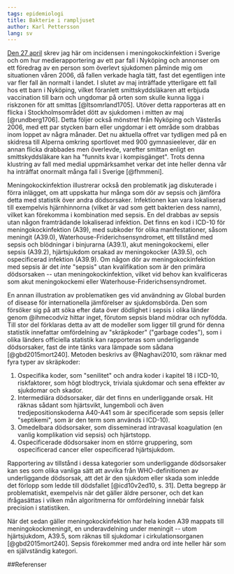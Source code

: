 ```yaml
---
tags: epidemiologi
title: Bakterie i rampljuset
author: Karl Pettersson
lang: sv
---
```


[Den 27 april](2017-04-27-dans.html) skrev jag här om incidensen i
meningokockinfektion i Sverige och om hur medierapportering av ett par fall i
Nyköping och annonser om ett föredrag av en person som överlevt sjukdomen
påminde mig om situationen våren 2006, då fallen verkade hagla tätt, fast det
egentligen inte var fler fall än normalt i landet. I slutet av maj inträffade
ytterligare ett fall hos ett barn i Nyköping, vilket föranlett
smittskyddsläkaren att erbjuda vaccination till barn och ungdomar på orten som
skulle kunna ligga i riskzonen för att smittas [@ltsomrland1705]. Utöver detta
rapporteras att en flicka i Stockholmsområdet dött av sjukdomen i mitten av maj
[@rundberg1706]. Detta följer också mönstret från Nyköping och Västerås 2006,
med ett par stycken barn eller ungdomar i ett område som drabbas inom loppet av
några månader. Det nu aktuella offret var tydligen med på en skidresa till
Alperna omkring sportlovet med 900 gymnasieelever, där en annan flicka
drabbades men överlevde, varefter smittan enligt en smittskyddsläkare kan ha
"funnits kvar i kompisgänget". Trots denna klustring av fall med medial
uppmärksamhet verkar det inte heller denna vår ha inträffat onormalt många fall
i Sverige [@fhmmeni].

Meningokockinfektion illustrerar också den problematik jag diskuterade i förra
inlägget, om att uppskatta hur många som dör av sepsis och jämföra detta med
statistik över andra dödsorsaker. Infektionen kan vara lokaliserad till
exempelvis hjärnhinnorna (vilket är vad som gett bakterien dess namn), vilket
kan förekomma i kombination med sepsis. En del drabbas av sepsis utan någon
framträdande lokaliserad infektion. Det finns en kod i ICD-10 för
meningokockinfektion (A39), med subkoder för olika manifestationer, såsom
meningit (A39.0), Waterhouse-Friderichsensyndromet, ett tillstånd med sepsis
och blödningar i binjurarna (A39.1), akut meningokockemi, eller sepsis (A39.2),
hjärtsjukdom orsakad av meningokocker (A39.5), och ospecificerad infektion
(A39.9). Om någon dör av meningokockinfektion med sepsis är det *inte* "sepsis"
utan kvalifikation som är den primära dödsorsaken -- utan meningokockinfektion,
vilket vid behov kan kvalificeras som akut meningokockemi eller
Waterhouse-Friderichsensyndromet.

En annan illustration av problematiken ges vid användning av Global burden of
disease för internationella jämförelser av sjukdomsbörda. Den som försöker sig
på  att söka efter data över dödlighet i sepsis i olika länder genom
@ihmecodviz hittar inget, förutom sepsis bland mödrar och nyfödda. Till stor
del förklaras detta av att de modeller som ligger till grund för denna
statistik innefattar omfördelning av "skräpkoder" ("garbage codes"), som i
olika länders officiella statistik kan rapporteras som underliggande
dödsorsaker, fast de inte tänks vara lämpade som sådana [@gbd2015mort240].
Metoden beskrivs av @Naghavi2010, som räknar med fyra typer av skräpkoder:

1. Ospecifika koder, som "senilitet" och andra koder i kapitel 18 i ICD-10,
   riskfaktorer, som högt blodtryck, triviala sjukdomar och sena effekter av
   sjukdomar och skador.
2. Intermediära dödsorsaker, där det finns en underliggande orsak. Hit räknas
   sådant som hjärtsvikt, lungemboli och även tredjepositionskoderna A40-A41 som är
   specificerade som sepsis (eller "septikemi", som är den term som används i
   ICD-10).
3. Omedelbara dödsorsaker, som disseminerad intravasal koagulation (en vanlig
   komplikation vid sepsis) och hjärtstopp.
4. Ospecificerade dödsorsaker inom en större gruppering, som ospecificerad cancer
   eller ospecificerad hjärtsjukdom.

Rapportering av tillstånd i dessa kategorier som underliggande dödsorsaker kan
ses som olika vanliga sätt att avvika från WHO-definitionen av underliggande
dödsorsak, att det är den sjukdom eller skada som inledde det förlopp som ledde
till dödsfallet [@icd10v2ed10, s. 31]. Detta begrepp är problematiskt,
exempelvis när det gäller äldre personer, och det kan ifrågasättas i vilken mån 
algoritmerna för omfördelning innebär falsk precision i statistiken.

När det sedan gäller meningokockinfektion har hela koden A39 mappats till
meningokockmeningit, en underavdelning under meningit -- utom hjärtsjukdom,
A39.5, som räknas till sjukdomar i cirkulationsorganen [@gbd2015mort240].
Sepsis förekommer med andra ord inte heller här som en självständig kategori.

##Referenser
